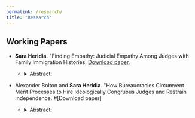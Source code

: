 ```yaml
---
permalink: /research/
title: "Research"
---
```


## Working Papers
-   **Sara Heridia**. "Finding Empathy: Judicial Empathy Among Judges with Family Immigration Histories. [Download paper]([https://doi.org/10.1017/psrm.2024.2](https://www.dropbox.com/scl/fi/64cunrgjiels8up0qmsdf/JMP_Summer2024.pdf?rlkey=quernulyf9o016iu0lsikb1ke&st=0u66xna0&dl=0)).
    -   <details>

        <summary>Abstract:</summary>

        How do institutional contexts influence the effect of judge identities on decisions? Identities affect judge behavior when the legal question before the judge is salient to their identity. I argue that when judges lack the independence to make these connections, the influence of identities diminishes. I study immigration courts, where an immigrant identity would be naturally salient to judge decisions but for the lack of discretion. I collect an original dataset on judge backgrounds and analyzed two consequential immigration decisions: the granting of continuances and relief decisions from deportation. I find that with discretion judges with immigrant backgrounds will be more likely to grant continuances. In contrast to previous findings in judicial politics, without discretion the connection between their identity and outcomes becomes insignificant. I provide a novel institutional explanation for the relationship between judge identities and law and a novel focus on how immigrant identities can affect judicial behavior.

        </details>

-   Alexander Bolton and **Sara Heridia**. "How Bureaucracies Circumvent Merit Processes to Hire Ideologically Congruous Judges and Restrain Independence. #[Download paper]
    -   <details>

        <summary>Abstract:</summary>

        We examine whether political factors play a role in the hiring of administrative law judges (ALJs). While agencies can select ALJs who undergo a merit-based competitive hiring process, most hire judges from the Social Security Administration (SSA). Selecting from  this group of individuals may allow agencies to bypass nonpolitical selection processes and ideologically screen ALJ candidates. To assess this possibility, we create a new dataset combining ALJ disposition data and federal personnel records and compare the behavior of judges who have transferred agencies and those who have not.  We find recipient agencies are more likely to hire judges with less generous disposition records, particularly during Republican administrations. This suggests, at the margins, agencies hire judges who conform to their policy objectives. These findings highlight how agencies strategically hire to advance their policy preferences and illuminate concerns about the independence of judges in bureaucratic contexts.

        </details>
